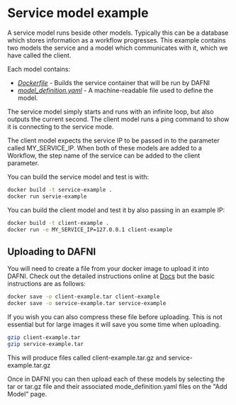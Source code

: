 # Service model example

A service model runs beside other models. 
Typically this can be a database which stores information as a workflow progresses. This example contains two models the service and a model which communicates with it, which we have called the client.

Each model contains:
- _[Dockerfile](./Dockerfile)_ - Builds the service container that will be run by DAFNI
- _[model_definition.yaml](./model_definition.yaml)_ - A machine-readable file used to define the model.

The service model simply starts and runs with an infinite loop, but also outputs the current second. The client model runs a ping command to show it is connecting to the service mode.

The client model expects the service IP to be passed in to the parameter called MY_SERVICE_IP. When both of these models are added to a Workflow, the step name of the service can be added to the client parameter. 

You can build the service model and test is with:
```bash
docker build -t service-example .
docker run servie-example
```

You can build the client model and test it by also passing in an example IP:

```bash
docker build -t client-example .
docker run -e MY_SERVICE_IP=127.0.0.1 client-example
```

## Uploading to DAFNI

You will need to create a file from your docker image to upload it into DAFNI. Check out the detailed instructions online at [Docs](https://docs.secure.dafni.rl.ac.uk/docs/how-to/models/how-to-upload-a-model/) but the basic instructions are as follows:

```bash
docker save -o client-example.tar client-example
docker save -o service-example.tar service-example
```

If you wish you can also compress these file before uploading. This is not essential but for large images it will save you some time when uploading.

```bash
gzip client-example.tar
gzip service-example.tar
```
This will produce files called client-example.tar.gz and service-example.tar.gz

Once in DAFNI you can then upload each of these models by selecting the tar or tar.gz file and their associated mode_definition.yaml files on the "Add Model" page.